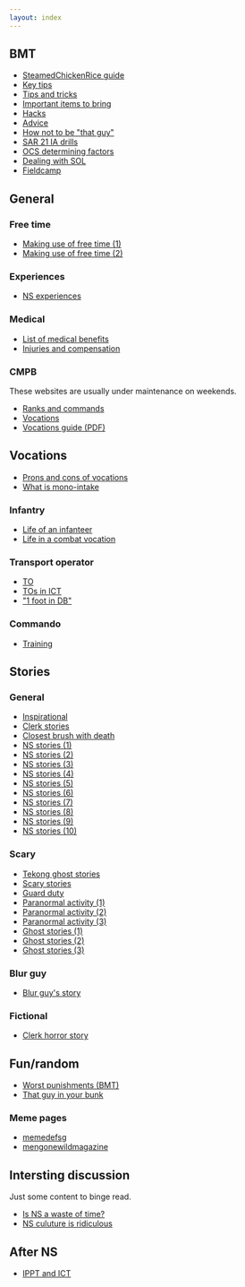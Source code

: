 ```yaml
---
layout: index
---
```


## BMT
- [SteamedChickenRice guide](https://www.reddit.com/r/singapore/comments/acp8bz/steamedchickenrice_guide_on_bmt/)
- [Key tips](https://www.reddit.com/r/singapore/comments/2x9ecv/gold_key_tips_for_those_who_are_just_about_to/)
- [Tips and tricks](https://www.reddit.com/r/NationalServiceSG/comments/eik1iy/tips_and_tricks_for_those_enlisting_to_saf/)
- [Important items to bring](https://www.reddit.com/r/singapore/comments/8a8isp/important_items_to_bring_for_bmt/)
- [Hacks](https://www.reddit.com/r/singapore/comments/abv9zl/hacks_for_bmt_during_ns_tekong/)
- [Advice](https://www.quora.com/Do-you-have-any-advice-for-people-who-are-going-to-National-Service-in-Singapore)
- [How not to be "that guy"](https://www.reddit.com/r/singapore/comments/bfbmt3/how_not_to_be_that_guy_in_bmtbptbrt/)
- [SAR 21 IA drills](https://www.reddit.com/r/NationalServiceSG/comments/dqj69p/can_someone_please_explain_the_stoppages_and_ia/)
- [OCS determining factors](https://www.reddit.com/r/singapore/comments/9ud8hk/determining_factors_to_get_into_ocs/) 
- [Dealing with SOL](https://www.reddit.com/r/singapore/comments/8krall/how_to_deal_with_sol_in_ns/)
- [Fieldcamp](https://www.reddit.com/r/singapore/comments/6uesq4/fieldcamp_in_ns/)

## General
### Free time
- [Making use of free time (1)](https://www.reddit.com/r/singapore/comments/9lwo39/how_much_free_time_are_u_given_during_ns_and_how/)
- [Making use of free time (2)](https://www.reddit.com/r/singapore/comments/ds06fe/what_can_i_do_to_make_best_use_of_free_time_in/)

### Experiences
- [NS experiences](https://www.reddit.com/r/singapore/comments/9nwu7c/nervous_for_ns_anyone_care_to_share_their/)

### Medical
- [List of medical benefits](https://www.reddit.com/r/singapore/comments/9w3uot/full_list_of_ns_medical_benefits/)
- [Injuries and compensation](https://www.reddit.com/r/singapore/comments/b8j9i0/a_guide_to_ns_injuries_compensation_process/)

### CMPB
These websites are usually under maintenance on weekends.
- [Ranks and commands](https://www.cmpb.gov.sg/web/portal/cmpb/home/life-in-ns/saf/ranks-and-drill-commands)
- [Vocations](https://www.cmpb.gov.sg/web/portal/cmpb/home/ns-vocations/#explore-ns-vocations)
- [Vocations guide (PDF)](https://www.cmpb.gov.sg/web/wcm/connect/cmpb/226de7de-4248-498d-a595-fabee56c4b73/ns-vocations-handbook.pdf?MOD=AJPERES&CACHEID=ROOTWORKSPACE.Z18_1QK41482L8MQ70QO51TJLK00Q6-226de7de-4248-498d-a595-fabee56c4b73-mNB41uf)


## Vocations
- [Prons and cons of vocations](https://www.reddit.com/r/singapore/comments/7nz5vf/ns_vocation_pros_and_cons/)
- [What is mono-intake](https://www.reddit.com/r/singapore/comments/9ncd35/how_do_i_know_if_i_am_in_a_monointake/)

### Infantry
- [Life of an infanteer](https://www.reddit.com/r/singapore/comments/8v8svd/ns_whats_my_life_is_going_to_be_like_for_the_next/)
- [Life in a combat vocation](https://www.reddit.com/r/singapore/comments/8h7rz6/what_is_life_like_in_a_combat_vocation/)

### Transport operator
- [TO](https://www.reddit.com/r/singapore/comments/e9ysdq/ns_transport_operator_vocation/)
- [TOs in ICT](https://www.reddit.com/r/singapore/comments/ajxswd/what_do_transport_operators_do_during_ict/)
- ["1 foot in DB"](https://www.reddit.com/r/NationalServiceSG/comments/ebvd4q/is_the_1_foot_on_the_accelerator_1_foot_in_db/)

### Commando
- [Training](https://www.quora.com/What-SSG-commandos-training-include)


## Stories
### General
- [Inspirational](https://www.reddit.com/r/singapore/comments/9t5ste/what_are_some_of_your_inspirationalinteresting/)
- [Clerk stories](https://www.reddit.com/r/singapore/comments/cj345e/interesting_nsf_clerk_stories/)
- [Closest brush with death](https://www.reddit.com/r/singapore/comments/8jbfxi/guys_who_finished_serving_ns_what_was_your/)
- [NS stories (1)](https://www.reddit.com/r/singapore/comments/dwaw4v/ns_stories/)
- [NS stories (2)](https://www.reddit.com/r/singapore/comments/dsb66t/ns_stories/)
- [NS stories (3)](https://www.reddit.com/r/singapore/comments/8itqkh/any_ns_stories_to_share_all_branches_of_service/)
- [NS stories (4)](https://www.reddit.com/r/singapore/comments/9fzajt/anyone_has_any_interestingshitty_ns_stories_they/)
- [NS stories (5)](https://www.reddit.com/r/singapore/comments/53n7gg/ns_stories/)
- [NS stories (6)](https://www.reddit.com/r/singapore/comments/5n9r43/ns_stories_time/)
- [NS stories (7)](https://www.reddit.com/r/singapore/comments/5z92a7/share_some_of_your_ns_stories/)
- [NS stories (8)](https://www.reddit.com/r/singapore/comments/5cbx7l/more_ns_stories/)
- [NS stories (9)](https://www.reddit.com/r/singapore/comments/501ykr/excurrent_ns_men_of_rsingapore_what_are_some_of/)
- [NS stories (10)](https://www.reddit.com/r/singapore/comments/9bsl3w/just_for_fun_and_nostalgia_what_are_some_of_your/)

### Scary
- [Tekong ghost stories](https://www.reddit.com/r/singapore/comments/c9q902/any_bmttekong_ghost_stories_to_share/)
- [Scary stories](https://www.reddit.com/r/singapore/comments/5iajz7/share_your_scary_ns_storiesexperiences/)
- [Guard duty](https://www.reddit.com/r/singapore/comments/akxnou/ns_did_you_experience_anything_supernatural/)
- [Paranormal activity (1)](https://www.reddit.com/r/singapore/comments/ar8cri/share_your_creepyparanormal_ns_stories_here/)
- [Paranormal activity (2)](https://www.reddit.com/r/singapore/comments/cyo2gi/nsfsns_men_what_are_some_paranormal_experiences/)
- [Paranormal activity (3)](https://www.reddit.com/r/singapore/comments/9t7nne/recent_supernatural_stories_from_ns/)
- [Ghost stories (1)](https://www.reddit.com/r/singapore/comments/54pxf7/scariest_ns_ghost_stories/)
- [Ghost stories (2)](https://www.reddit.com/r/singapore/comments/86syoy/any_ghost_stories_fron_your_ns_days/)
- [Ghost stories (3)](https://www.reddit.com/r/singapore/comments/86z0av/anymore_ghost_stories/)

### Blur guy
- [Blur guy's story](https://www.reddit.com/r/singapore/comments/9o3vb4/in_bmt_every_section_had_a_blur_guy_i_was_the_one/)

### Fictional
- [Clerk horror story](https://www.reddit.com/r/nosleep/comments/89l49t/i_was_a_clerk_in_the_singapore_army_something/)

## Fun/random
- [Worst punishments (BMT)](https://www.reddit.com/r/singapore/comments/7fswkq/worst_punishment_during_bmt/)
- [That guy in your bunk](https://www.reddit.com/r/singapore/comments/7hf5q2/nsfsnsmen_tell_us_about_that_guy_in_your_bunkunit/)

### Meme pages
- [memedefsg](https://www.instagram.com/memedefsg/?hl=en)
- [mengonewildmagazine](https://www.instagram.com/mengonewildmagazine/?hl=en)

## Intersting discussion
Just some content to binge read.

- [Is NS a waste of time?](https://www.reddit.com/r/NationalServiceSG/comments/f68l6y/national_service_is_a_waste_of_time/)
- [NS culuture is ridiculous](https://www.reddit.com/r/singapore/comments/8w0q09/ns_culture_is_ridiculous/)

## After NS
- [IPPT and ICT](https://www.reddit.com/r/singapore/comments/edj9vf/question_about_ippts_and_ict_after_ns/)

<script>
import Contributors from '../components/Contributors.vue'
export default {
  components: {
    Contributors,
  }
}
</script>


<Contributors v-bind:usernames="['SteamedChickenRice','realsingapore', 'jthongling', 'okedokeloke', 'Kiriketsuki', 'HunterF22', '91sun']" />
